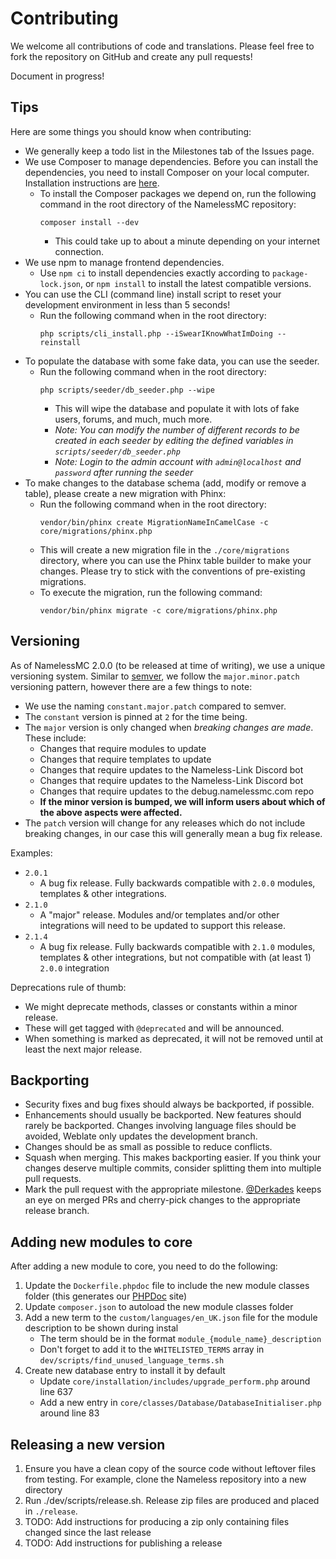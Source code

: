 # Contributing
We welcome all contributions of code and translations. Please feel free to fork the repository on GitHub and create any pull requests!

Document in progress!

## Tips
Here are some things you should know when contributing:
- We generally keep a todo list in the Milestones tab of the Issues page.
- We use Composer to manage dependencies. Before you can install the dependencies, you need to install Composer on your local computer. Installation instructions are [here](https://getcomposer.org/doc/00-intro.md).
    - To install the Composer packages we depend on, run the following command in the root directory of the NamelessMC repository:
        ```console
        composer install --dev
        ```
        - This could take up to about a minute depending on your internet connection.
- We use npm to manage frontend dependencies.
    - Use `npm ci` to install dependencies exactly according to `package-lock.json`, or `npm install` to install the latest compatible versions.
- You can use the CLI (command line) install script to reset your development environment in less than 5 seconds!
    - Run the following command when in the root directory:
        ```console
        php scripts/cli_install.php --iSwearIKnowWhatImDoing --reinstall
        ```
- To populate the database with some fake data, you can use the seeder.
    - Run the following command when in the root directory:
        ```console
        php scripts/seeder/db_seeder.php --wipe
        ```
        - This will wipe the database and populate it with lots of fake users, forums, and much, much more.
        - *Note: You can modify the number of different records to be created in each seeder by editing the defined variables in `scripts/seeder/db_seeder.php`*
        - *Note: Login to the admin account with `admin@localhost` and `password` after running the seeder*
- To make changes to the database schema (add, modify or remove a table), please create a new migration with Phinx:
    - Run the following command when in the root directory:
        ```console
        vendor/bin/phinx create MigrationNameInCamelCase -c core/migrations/phinx.php
        ```
    - This will create a new migration file in the `./core/migrations` directory, where you can use the Phinx table builder to make your changes.
      Please try to stick with the conventions of pre-existing migrations.
    - To execute the migration, run the following command:
      ```console
      vendor/bin/phinx migrate -c core/migrations/phinx.php
      ```

## Versioning
As of NamelessMC 2.0.0 (to be released at time of writing), we use a unique versioning system.
Similar to [semver](https://semver.org), we follow the `major.minor.patch` versioning pattern, however there are a few things to note:
- We use the naming `constant.major.patch` compared to semver.
- The `constant` version is pinned at `2` for the time being.
- The `major` version is only changed when *breaking changes are made*. These include:
  - Changes that require modules to update
  - Changes that require templates to update
  - Changes that require updates to the Nameless-Link Discord bot
  - Changes that require updates to the Nameless-Link Discord bot
  - Changes that require updates to the debug.namelessmc.com repo
  - **If the minor version is bumped, we will inform users about which of the above aspects were affected.**
- The `patch` version will change for any releases which do not include breaking changes, in our case this will generally mean a bug fix release.

Examples:
- `2.0.1`
  - A bug fix release. Fully backwards compatible with `2.0.0` modules, templates & other integrations.
- `2.1.0`
  - A "major" release. Modules and/or templates and/or other integrations will need to be updated to support this release.
- `2.1.4`
    - A bug fix release. Fully backwards compatible with `2.1.0` modules, templates & other integrations, but not compatible with (at least 1) `2.0.0` integration

Deprecations rule of thumb:
- We might deprecate methods, classes or constants within a minor release.
- These will get tagged with `@deprecated` and will be announced.
- When something is marked as deprecated, it will not be removed until at least the next major release.

## Backporting

* Security fixes and bug fixes should always be backported, if possible.
* Enhancements should usually be backported. New features should rarely be backported. Changes involving language files should be avoided, Weblate only updates the development branch.
* Changes should be as small as possible to reduce conflicts.
* Squash when merging. This makes backporting easier. If you think your changes deserve multiple commits, consider splitting them into multiple pull requests.
* Mark the pull request with the appropriate milestone. [@Derkades](https://github.com/Derkades) keeps an eye on merged PRs and cherry-pick changes to the appropriate release branch.

## Adding new modules to core

After adding a new module to core, you need to do the following:
1. Update the `Dockerfile.phpdoc` file to include the new module classes folder (this generates our [PHPDoc](https://phpdoc.namelessmc.com/) site)
2. Update `composer.json` to autoload the new module classes folder
3. Add a new term to the `custom/languages/en_UK.json` file for the module description to be shown during instal
    - The term should be in the format `module_{module_name}_description`
    - Don't forget to add it to the `WHITELISTED_TERMS` array in `dev/scripts/find_unused_language_terms.sh`
4. Create new database entry to install it by default
    - Update `core/installation/includes/upgrade_perform.php` around line 637
    - Add a new entry in `core/classes/Database/DatabaseInitialiser.php` around line 83

## Releasing a new version

1. Ensure you have a clean copy of the source code without leftover files from testing. For example, clone the Nameless repository into a new directory
2. Run ./dev/scripts/release.sh. Release zip files are produced and placed in `./release`.
3. TODO: Add instructions for producing a zip only containing files changed since the last release
4. TODO: Add instructions for publishing a release
